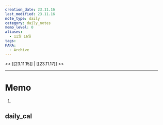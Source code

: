 ```yaml
---
creation_date: 23.11.16
last_modified: 23.11.16
note_type: daily
category: daily_notes
memo_level: 0
aliases:
  - 11월 16일
tags: 
PARA:
  - Archive
---
```


<< [[23.11.15]] | [[23.11.17]] >>

---
# Memo
1.  

## daily_cal

